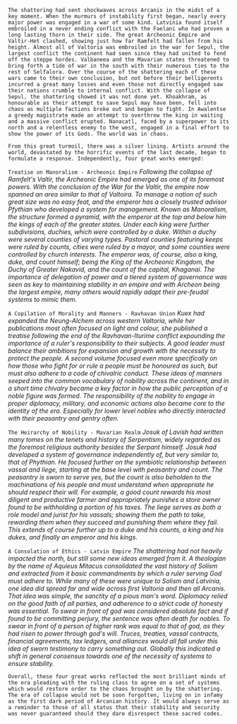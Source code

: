 ```
The shattering had sent shockwaves across Arcanis in the midst of a key moment. When the murmurs of instability first began, nearly every major power was engaged in a war of some kind. Latvinia found itself embroiled in a never ending conflict with the Faelani who had proven a long lasting thorn in their side. The great Archeonic Empire and Valtir-Het clashed, showing just how far Ramfelt had fallen from his height. Almost all of Valtoria was embroiled in the war for Sepul, the largest conflict the continent had seen since they had united to fend off the steppe hordes. Valbaneea and the Mavarian states threatened to bring forth a tide of war in the south with their numerous ties to the rest of Selfalora. Over the course of the shattering each of these wars came to their own conclusion, but not before their belligerents incurred a great many losses and even those not directly engaged saw their nations crumble to internal conflict. With the collapse of Sepul, the shattering showed it was not done yet. Khoakhram, as honourable as their attempt to save Sepul may have been, fell into chaos as multiple factions broke out and began to fight. In Awalentse a greedy magistrate made an attempt to overthrow the king in waiting and a massive conflict erupted. Nanacatl, faced by a superpower to its north and a relentless enemy to the west, engaged in a final effort to show the power of its Gods. The world was in chaos.
```

```
From this great turmoil, there was a silver lining. Artists around the world, devastated by the horrific events of the last decade, began to formulate a response. Independently, four great works emerged: 
```

`Treatise on Manoralism - Archeonic Empire`
*Following the collapse of Ramfelt's Valtir, the Archeonic Empire had emerged as one of its foremost powers. With the conclusion of the War for the Valtir, the empire now spanned an area similar to that of Valtoira. To manage a nation of such great size was no easy feat, and the emperor has a closely trusted advisor Pfythian who developed a system for management. Known as Manoralism, the structure formed a pyramid, with the emperor at the top and below him the kings of each of the greater states. Under each king were further subdivisions, duchies, which were controlled by a duke. Within a duchy were several counties of varying types. Pastoral counties featuring keeps were ruled by counts, cities were ruled by a mayor, and some counties were controlled by church interests. The emperor was, of course, also a king, duke, and count himself; being the King of the Archeonic Kingdom, the Duchy of Greater Nakavid, and the count of the capital, Khaganai. The importance of delegation of power and a tiered system of governance was seen as key to maintaining stability in an empire and with Archeon being the largest empire, many others would rapidly adapt their pre-feudal systems to mimic them.*

`A Copilation of Morality and Manners - Ravhavan Union`
*Kuex had expanded the Neung-Alchem across western Valtoria, while her publications most often focused on light and colour, she published a treatise following the end of the Ravhavan-Iturime conflict expounding the importance of a ruler's responsibility to their subjects. A good leader must balance their ambitions for expansion and growth with the necessity to protect the people. A second volume focused even more specifically on how those who fight for or rule a people must be honoured as such, but must also adhere to a code of chivalric conduct. These ideas of manners seeped into the common vocabulary of nobility across the continent, and in a short time chivalry became a key factor in how the public perception of a noble figure was formed. The responsibility of the nobility to engage in proper diplomacy, military, and economic actions also became core to the identity of the era. Especially for lower level nobles who directly interacted with their peasantry and gentry often.*

`The Heirarchy of Nobility - Mavarian Realm`
*Josuk of Lavish had written many tomes on the tenets and history of Serpentism, widely regarded as the foremost religious authority besides the Serpant himself. Josuk had developed a system of governance independently of, but very similar to, that of Phythian. He focused further on the symbiotic relationship between vassal and liege, starting at the base level with peasantry and count. The peasantry is sworn to serve yes, but the count is also beholden to the machinations of his people and must understand when appropriate he should respect their will. For example, a good count rewards his most diligent and productive farmer and appropriately punishes a store owner found to be withholding a portion of his taxes. The liege serves as both a role model and jurist for his vassals; showing them the path to take, rewarding them when they succeed and punishing them where they fail. This extends of course further up to a duke and his counts, a king and his dukes, and finally an emperor and his kings.*

`A Consolation of Ethics - Latvin Empire`
*The shattering had not heavily impacted the north, but still some new ideas emerged from it. A theologian by the name of Aquieus Mitacus consolidated the vast history of Solism and extracted from it basic commandments by which a ruler serving God must adhere to. While many of these were unique to Solism and Latvinia, one idea did spread far and wide across first Valtoria and then all Arcanis. That idea was simple, the sanctity of a pious man's word. Diplomacy relied on the good faith of all parties, and adherence to a strict code of honesty was essential. To swear in front of god was considered absolute fact and if found to be committing perjury, the sentence was often death for nobles. To swear in front of a person of higher rank was equal to that of god, as they had risen to power through god's will. Truces, treaties, vassal contracts, financial agreements, tax ledgers, and alliances would all fall under this idea of sworn testimony to carry something out. Globally this indicated a shift in general consensus towards one of the necessity of systems to ensure stability.*

```
Overall, these four great works reflected the most brilliant minds of the era pleading with the ruling class to agree on a set of systems which would restore order to the chaos brought on by the shattering. The era of collapse would not be soon forgotten, living on in infamy as the first dark period of Arcanian history. It would always serve as a reminder to those of all status that their stability and security was never guaranteed should they dare disrespect these sacred codes.
```